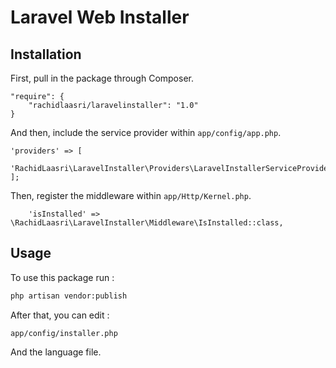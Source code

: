 # Laravel Web Installer

## Installation

First, pull in the package through Composer.

```
"require": {
    "rachidlaasri/laravelinstaller": "1.0"
}
```

And then, include the service provider within `app/config/app.php`.

```
'providers' => [
    'RachidLaasri\LaravelInstaller\Providers\LaravelInstallerServiceProvider::class,
];
```

Then, register the middleware within `app/Http/Kernel.php`.
```
    'isInstalled' => \RachidLaasri\LaravelInstaller\Middleware\IsInstalled::class,
```
## Usage

To use this package run :
```bash
php artisan vendor:publish
```

After that, you can edit :
 
 `app/config/installer.php`
 
 And the language file.